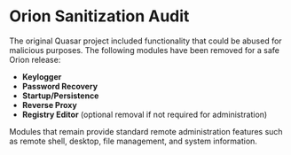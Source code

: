 # Orion Sanitization Audit

The original Quasar project included functionality that could be abused for malicious purposes. The following modules have been removed for a safe Orion release:

- **Keylogger**
- **Password Recovery**
- **Startup/Persistence**
- **Reverse Proxy**
- **Registry Editor** (optional removal if not required for administration)

Modules that remain provide standard remote administration features such as remote shell, desktop, file management, and system information.
